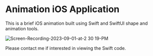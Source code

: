 # Animation iOS Application
This is a brief iOS animation built using Swift and SwiftUI shape and animation tools.

![Screen-Recording-2023-09-01-at-2 30 19-PM](https://github.com/ehalper/Animation/assets/71235972/59fc2b41-ec29-48bb-b07e-d5b173cf04f9)

Please contact me if interested in viewing the Swift code.
